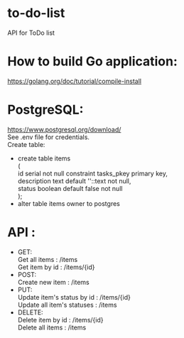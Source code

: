 # to-do-list
API for ToDo list <br />

# How to build Go application:
https://golang.org/doc/tutorial/compile-install <br />

# PostgreSQL:
https://www.postgresql.org/download/ <br />
See .env file for credentials. <br />
Create table: <br />
- create table items<br />
( <br />
    id serial not null constraint tasks_pkey primary key, <br />
    description text    default ''::text not null, <br />
    status      boolean default false    not null <br />
); <br />
- alter table items owner to postgres

# API :

 - GET: <br />
    Get all items : /items <br />
    Get item by id : /items/{id} <br />
 - POST: <br />
    Create new item : /items <br />
 - PUT: <br />
    Update item's status by id : /items/{id} <br />
    Update all item's statuses : /items <br />
 - DELETE: <br />
    Delete item by id : /items/{id} <br />
    Delete all items : /items
